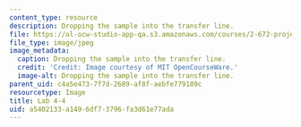 ```yaml
---
content_type: resource
description: Dropping the sample into the transfer line.
file: https://ol-ocw-studio-app-qa.s3.amazonaws.com/courses/2-672-project-laboratory-spring-2009/a5402133a1496df73796fa3d61e77ada_lab4-4.jpg
file_type: image/jpeg
image_metadata:
  caption: Dropping the sample into the transfer line.
  credit: 'Credit: Image courtesy of MIT OpenCourseWare.'
  image-alt: Dropping the sample into the transfer line.
parent_uid: c4a5e473-7f7d-2689-af8f-aebfe779189c
resourcetype: Image
title: Lab 4-4
uid: a5402133-a149-6df7-3796-fa3d61e77ada
---
```

